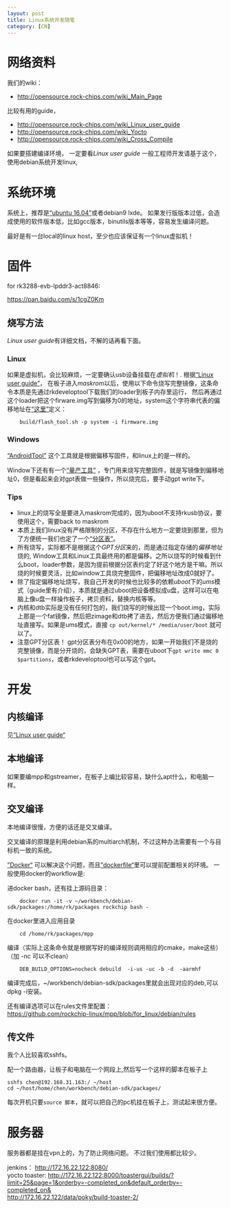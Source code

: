 ```yaml
---
layout: post
title: Linux系统开发随笔
category: [CN]
---
```



# 网络资料

我们的wiki：
* http://opensource.rock-chips.com/wiki_Main_Page

比较有用的guide，
* http://opensource.rock-chips.com/wiki_Linux_user_guide
* http://opensource.rock-chips.com/wiki_Yocto
* http://opensource.rock-chips.com/wiki_Cross_Compile

如果要搭建编译环境， 一定要看*Linux user guide*
一般工程师开发请基于这个，使用debian系统开发linux, 

# 系统环境
系统上，推荐是[“ubuntu 16.04”](https://www.ubuntu.com/download/desktop)或者debian9 lxde。
如果发行版版本过低，会造成使用的软件版本低，比如gcc版本，binutils版本等等，容易发生编译问题。

最好是有一台local的linux host，至少也应该保证有一个linux虚拟机！


# 固件

for rk3288-evb-lpddr3-act8846:  

https://pan.baidu.com/s/1cgZ0Km


## 烧写方法

*Linux user guide*有详细文档，不解的话再看下面。

### Linux

如果是虚拟机，会比较麻烦，一定要确认usb设备挂载在*虚拟机*！.
根据[“Linux user guide”](http://opensource.rock-chips.com/wiki_Linux_user_guide)，
在板子进入*maskrom*以后，使用以下命令烧写完整镜像，这条命令本质是先通过rkdeveloptool下载我们的loader到板子内存里运行，
然后再通过这个loader把这个firware.img写到偏移为0的地址，system这个字符串代表的偏移地址在[“这里”](https://github.com/rockchip-linux/build/blob/debian/partitions.sh#L10)定义：

        build/flash_tool.sh -p system -i firmware.img

### Windows

[“AndroidTool”](https://github.com/rockchip-linux/rkbin/tree/master/tools/AndroidTool_Release_v2.39)
这个工具就是根据偏移写固件，和linux上的是一样的。

Window下还有有一个[“量产工具”](https://github.com/rockchip-linux/rkbin/tree/master/tools/ProductionTool)
，专门用来烧写完整固件，就是写镜像到偏移地址0，但是看起来会对gpt表做一些操作，所以烧完后，要手动gpt write下。

### Tips

* linux上的烧写全是要进入maskrom完成的，因为uboot不支持rkusb协议，要使用这个，需要back to maskrom
* 本质上我们linux没有严格限制的分区，不存在什么地方一定要烧到那里，但为了方便统一我们也定了一个[“分区表”](http://opensource.rock-chips.com/wiki_Partitions)。
* 所有烧写，实际都不是根据这个*GPT分区*来的，而是通过指定存储的*偏移地址*烧的, Window工具和Linux工具最终用的都是偏移。之所以烧写的时候看到什么boot，loader参数，是因为提前根据分区表约定了好这个地方是干嘛。所以烧的时候要灵活，比如window工具烧完整固件，把偏移地址改成0就好了。
* 除了指定偏移地址烧写，我自己开发的时候也比较多的依赖*uboot*下的*ums*模式（guide里有介绍），本质就是通过uboot把设备模拟成u盘，这样可以在电脑上像u盘一样操作板子，拷贝资料，替换内核等等。
* 内核和dtb实际是没有任何打包的，我们烧写的时候出现一个boot.img，实际上那是一个fat镜像，然后把zimage和dtb拷了进去，然后方便我们通过偏移地址直接写。如果是ums模式，直接 `cp out/kernel/* /media/user/boot` 就可以了。
* 注意GPT分区表！ gpt分区表分布在0x00的地方，如果一开始我们不是烧的完整镜像，而是分开烧的，会缺失GPT表，需要在uboot下`gpt write mmc 0 $partitions`，或者rkdeveloptool也可以写这个gpt。


# 开发

## 内核编译

见[”Linux user guide“](http://opensource.rock-chips.com/wiki_Linux_user_guide)

## 本地编译

如果要编mpp和gstreamer，在板子上编比较容易，缺什么apt什么，和电脑一样。

## 交叉编译

本地编译很慢，方便的话还是交叉编译。

交叉编译的原理是利用debian系的multiarch机制，不过这种办法需要有一个与目标机一致的系统。

[”Docker“](https://github.com/rockchip-linux/docker-rockchip) 可以解决这个问题，而且[”dockerfile“](https://github.com/rockchip-linux/docker-rockchip/blob/master/dockerfilee)里可以提前配置相关的环境。
一般使用docker的workflow是:

进docker bash，还有挂上源码目录：

        docker run -it -v ~/workbench/debian-sdk/packages:/home/rk/packages rockchip bash -

在docker里进入应用目录

        cd /home/rk/packages/mpp

编译（实际上这条命令就是根据写好的编译规则调用相应的cmake，make这些） （加 -nc 可以不clean）

        DEB_BUILD_OPTIONS=nocheck debuild  -i-us -uc -b -d  -aarmhf

编译完成后，~/workbench/debian-sdk/packages里就会出现对应的deb,可以dpkg -i安装。

还有编译选项可以在rules文件里配置：  
https://github.com/rockchip-linux/mpp/blob/for_linux/debian/rules

## 传文件

我个人比较喜欢sshfs。

配一个路由器，让板子和电脑在一个网段上,然后写一个这样的脚本在板子上

    sshfs chen@192.168.31.163:/ ~/host                                                                                                     
    cd ~/host/home/chen/workbench/debian-sdk/packages/

每次开机只要`source 脚本`，就可以把自己的pc机挂在板子上，测试起来很方便。


# 服务器
服务器都是挂在vpn上的，为了防止网络问题。
不过我们使用都比较少。

jenkins：
http://172.16.22.122:8080/  
yocto toaster:
http://172.16.22.122:8000/toastergui/builds/?limit=25&page=1&orderby=-completed_on&default_orderby=-completed_on&  
http://172.16.22.122/data/poky/build-toaster-2/  
